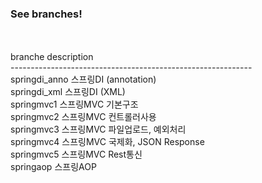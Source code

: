 <h3>See branches!</h3><br /><br />
branche                description<br />
------------------------------------------------------------<br />
springdi_anno          스프링DI (annotation)<br />
springdi_xml           스프링DI (XML)<br />
springmvc1             스프링MVC 기본구조<br />
springmvc2             스프링MVC 컨트롤러사용<br />
springmvc3             스프링MVC 파일업로드, 예외처리<br />
springmvc4             스프링MVC 국제화, JSON Response<br />
springmvc5             스프링MVC Rest통신<br />
springaop              스프링AOP<br />

